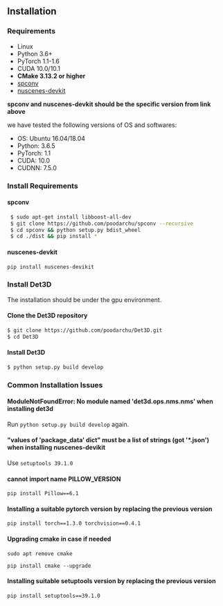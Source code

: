 ## Installation

### Requirements

- Linux
- Python 3.6+
- PyTorch 1.1-1.6
- CUDA 10.0/10.1
- **CMake 3.13.2 or higher**
- [spconv](https://github.com/poodarchu/spconv) 
- [nuscenes-devkit](https://github.com/nutonomy/nuscenes-devkit)

**spconv and nuscenes-devkit should be the specific version from link above**

we have tested the following versions of OS and softwares:

- OS: Ubuntu 16.04/18.04
- Python: 3.6.5
- PyTorch: 1.1
- CUDA: 10.0
- CUDNN: 7.5.0


### Install Requirements

#### spconv

```bash
 $ sudo apt-get install libboost-all-dev
 $ git clone https://github.com/poodarchu/spconv --recursive
 $ cd spconv && python setup.py bdist_wheel
 $ cd ./dist && pip install *
```

#### nuscenes-devkit

```bash
pip install nuscenes-devikit
```

### Install Det3D

The installation should be under the gpu environment.

#### Clone the Det3D repository

```bash
$ git clone https://github.com/poodarchu/Det3D.git
$ cd Det3D
```

#### Install Det3D

```bash
$ python setup.py build develop
```

### Common Installation Issues

#### ModuleNotFoundError: No module named 'det3d.ops.nms.nms' when installing det3d

Run `python setup.py build develop` again.

#### "values of 'package_data' dict" must be a list of strings (got '*.json') when installing nuscenes-devikit

Use `setuptools 39.1.0 `

#### cannot import name PILLOW_VERSION
`pip install Pillow==6.1`

#### Installing a suitable pytorch version by replacing the previous version
`pip install torch==1.3.0 torchvision==0.4.1`

#### Upgrading cmake in case if needed
`sudo apt remove cmake`

`pip install cmake --upgrade`

#### Installing suitable setuptools version by replacing the previous version
`pip install setuptools==39.1.0`

